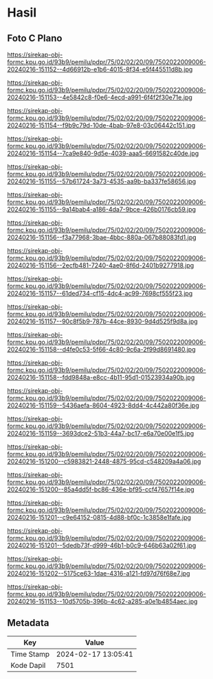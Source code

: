 # Hasil

## Foto C Plano

https://sirekap-obj-formc.kpu.go.id/93b9/pemilu/pdpr/75/02/02/20/09/7502022009006-20240216-151152--4d66912b-e1b6-4015-8f34-e5f445511d8b.jpg

https://sirekap-obj-formc.kpu.go.id/93b9/pemilu/pdpr/75/02/02/20/09/7502022009006-20240216-151153--4e5842c8-f0e6-4ecd-a991-6f4f2f30e71e.jpg

https://sirekap-obj-formc.kpu.go.id/93b9/pemilu/pdpr/75/02/02/20/09/7502022009006-20240216-151154--f9b9c79d-10de-4bab-97e8-03c06442c151.jpg

https://sirekap-obj-formc.kpu.go.id/93b9/pemilu/pdpr/75/02/02/20/09/7502022009006-20240216-151154--7ca9e840-9d5e-4039-aaa5-6691582c40de.jpg

https://sirekap-obj-formc.kpu.go.id/93b9/pemilu/pdpr/75/02/02/20/09/7502022009006-20240216-151155--57b61724-3a73-4535-aa9b-ba337fe58656.jpg

https://sirekap-obj-formc.kpu.go.id/93b9/pemilu/pdpr/75/02/02/20/09/7502022009006-20240216-151155--9a14bab4-a186-4da7-9bce-426b0176cb59.jpg

https://sirekap-obj-formc.kpu.go.id/93b9/pemilu/pdpr/75/02/02/20/09/7502022009006-20240216-151156--f3a77968-3bae-4bbc-880a-067b88083fd1.jpg

https://sirekap-obj-formc.kpu.go.id/93b9/pemilu/pdpr/75/02/02/20/09/7502022009006-20240216-151156--2ecfb481-7240-4ae0-8f6d-2401b9277918.jpg

https://sirekap-obj-formc.kpu.go.id/93b9/pemilu/pdpr/75/02/02/20/09/7502022009006-20240216-151157--61ded734-cf15-4dc4-ac99-7698cf555f23.jpg

https://sirekap-obj-formc.kpu.go.id/93b9/pemilu/pdpr/75/02/02/20/09/7502022009006-20240216-151157--90c8f5b9-787b-44ce-8930-9d4d525f9d8a.jpg

https://sirekap-obj-formc.kpu.go.id/93b9/pemilu/pdpr/75/02/02/20/09/7502022009006-20240216-151158--d4fe0c53-5f66-4c80-9c6a-2f99d8691480.jpg

https://sirekap-obj-formc.kpu.go.id/93b9/pemilu/pdpr/75/02/02/20/09/7502022009006-20240216-151158--fdd9848a-e8cc-4b11-95d1-01523934a90b.jpg

https://sirekap-obj-formc.kpu.go.id/93b9/pemilu/pdpr/75/02/02/20/09/7502022009006-20240216-151159--5436aefa-8604-4923-8dd4-4c442a80f36e.jpg

https://sirekap-obj-formc.kpu.go.id/93b9/pemilu/pdpr/75/02/02/20/09/7502022009006-20240216-151159--3693dce2-51b3-44a7-bc17-e6a70e00e1f5.jpg

https://sirekap-obj-formc.kpu.go.id/93b9/pemilu/pdpr/75/02/02/20/09/7502022009006-20240216-151200--c5983821-2448-4875-95cd-c548209a4a06.jpg

https://sirekap-obj-formc.kpu.go.id/93b9/pemilu/pdpr/75/02/02/20/09/7502022009006-20240216-151200--85a4dd5f-bc86-436e-bf95-ccf47657f14e.jpg

https://sirekap-obj-formc.kpu.go.id/93b9/pemilu/pdpr/75/02/02/20/09/7502022009006-20240216-151201--c9e64152-0815-4d88-bf0c-1c3858e1fafe.jpg

https://sirekap-obj-formc.kpu.go.id/93b9/pemilu/pdpr/75/02/02/20/09/7502022009006-20240216-151201--5dedb73f-d999-46b1-b0c9-646b63a02f61.jpg

https://sirekap-obj-formc.kpu.go.id/93b9/pemilu/pdpr/75/02/02/20/09/7502022009006-20240216-151202--5175ce63-1dae-4316-a121-fd97d76f68e7.jpg

https://sirekap-obj-formc.kpu.go.id/93b9/pemilu/pdpr/75/02/02/20/09/7502022009006-20240216-151153--10d5705b-396b-4c62-a285-a0e1b4854aec.jpg


## Metadata

| Key        | Value               |
| ---------- | ------------------- |
| Time Stamp | 2024-02-17 13:05:41 |
| Kode Dapil | 7501                |




